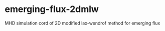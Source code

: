 emerging-flux-2dmlw
===================

MHD simulation cord of 2D modified lax-wendrof method for emerging flux
